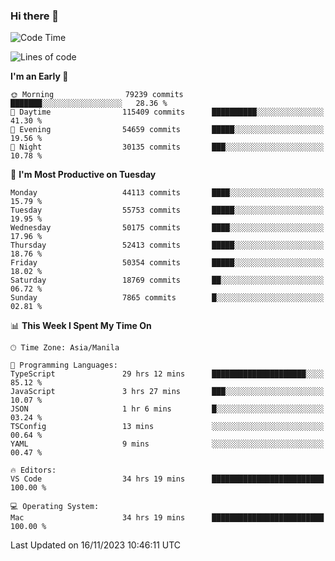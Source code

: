 ### Hi there 👋

<!--START_SECTION:waka-->
![Code Time](http://img.shields.io/badge/Code%20Time-4%2C548%20hrs%2034%20mins-blue)

![Lines of code](https://img.shields.io/badge/From%20Hello%20World%20I%27ve%20Written-112.4%20million%20lines%20of%20code-blue)

**I'm an Early 🐤** 

```text
🌞 Morning                79239 commits       ███████░░░░░░░░░░░░░░░░░░   28.36 % 
🌆 Daytime                115409 commits      ██████████░░░░░░░░░░░░░░░   41.30 % 
🌃 Evening                54659 commits       █████░░░░░░░░░░░░░░░░░░░░   19.56 % 
🌙 Night                  30135 commits       ███░░░░░░░░░░░░░░░░░░░░░░   10.78 % 
```
📅 **I'm Most Productive on Tuesday** 

```text
Monday                   44113 commits       ████░░░░░░░░░░░░░░░░░░░░░   15.79 % 
Tuesday                  55753 commits       █████░░░░░░░░░░░░░░░░░░░░   19.95 % 
Wednesday                50175 commits       ████░░░░░░░░░░░░░░░░░░░░░   17.96 % 
Thursday                 52413 commits       █████░░░░░░░░░░░░░░░░░░░░   18.76 % 
Friday                   50354 commits       █████░░░░░░░░░░░░░░░░░░░░   18.02 % 
Saturday                 18769 commits       ██░░░░░░░░░░░░░░░░░░░░░░░   06.72 % 
Sunday                   7865 commits        █░░░░░░░░░░░░░░░░░░░░░░░░   02.81 % 
```


📊 **This Week I Spent My Time On** 

```text
🕑︎ Time Zone: Asia/Manila

💬 Programming Languages: 
TypeScript               29 hrs 12 mins      █████████████████████░░░░   85.12 % 
JavaScript               3 hrs 27 mins       ███░░░░░░░░░░░░░░░░░░░░░░   10.07 % 
JSON                     1 hr 6 mins         █░░░░░░░░░░░░░░░░░░░░░░░░   03.24 % 
TSConfig                 13 mins             ░░░░░░░░░░░░░░░░░░░░░░░░░   00.64 % 
YAML                     9 mins              ░░░░░░░░░░░░░░░░░░░░░░░░░   00.47 % 

🔥 Editors: 
VS Code                  34 hrs 19 mins      █████████████████████████   100.00 % 

💻 Operating System: 
Mac                      34 hrs 19 mins      █████████████████████████   100.00 % 
```


 Last Updated on 16/11/2023 10:46:11 UTC
<!--END_SECTION:waka-->


<!--
**rad182/rad182** is a ✨ _special_ ✨ repository because its `README.md` (this file) appears on your GitHub profile.

Here are some ideas to get you started:

- 🔭 I’m currently working on ...
- 🌱 I’m currently learning ...
- 👯 I’m looking to collaborate on ...
- 🤔 I’m looking for help with ...
- 💬 Ask me about ...
- 📫 How to reach me: ...
- 😄 Pronouns: ...
- ⚡ Fun fact: ...
-->
